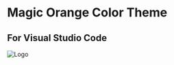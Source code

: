 # Magic Orange Color Theme
## For Visual Studio Code

![Logo](https://raw.githubusercontent.com/anridev24/magic-orange-color-theme/main/images/store-icon.png)
